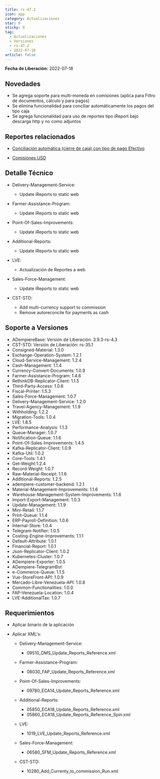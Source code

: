 ```yaml
---
title: rs-47.2
icon: app
category: Actualizaciones
star: 9
sticky: 9
tag:
  - Actualizaciones
  - Versiones
  - rs-47.2
  - 2022-07-18
article: false
---
```


**Fecha de Liberación:** 2022-07-18

## Novedades

- Se agrega soporte para multi-moneda en comisiones (aplica para Filtro de documentos, cálculo y para pagos)
- Se elimina funcionalidad para conciliar automáticamente los pagos del tipo caja
- Se agrega funcionalidad para uso de reportes tipo iReport bajo descarga http y no como adjuntos

## Reportes relacionados

- [Conciliación automática (cierre de caja) con tipo de pago Efectivo](https://github.com/erpcya/Control-PROSEIN/issues/238)

- [Comisiones USD](https://github.com/erpcya/Control-FPLE/issues/317)

## Detalle Técnico

- Delivery-Management-Service:

  - Update iReports to static web

- Farmer-Assistance-Program:

  - Update iReports to static web

- Point-Of-Sales-Improvements:

  - Update iReports to static web

- Additional-Reports:

  - Update iReports to static web

- LVE:

  - Actualización de Reportes a web

- Sales-Force-Management:

  - Update iReports to static web

- CST-STD:

  - Add multi-currency support to commission
  - Remove autoreconcile for payments as cash

## Soporte a Versiones

- ADempiereBase: Versión de Liberación: 3.9.3-rs-4.3
- CST-STD: Versión de Liberación: rs-35.1
- Consigned-Material: 1.3.0
- Exchange-Operation-System: 1.2.1
- Cloud-Service-Management: 1.2.4
- Cash-Management: 1.1.4
- Currency-Convert-Documents: 1.0.9
- Farmer-Assistance-Program: 1.4.6
- RethinkDB-Replicator-Client: 1.1.5
- Third-Party-Access: 1.0.6
- Fiscal-Printer: 1.5.3
- Sales-Force-Management: 1.0.7
- Delivery-Management-Service: 1.2.0
- Travel-Agency-Management: 1.1.9
- Withholding: 1.2.2
- Migration-Tools: 1.0.4
- LVE: 1.8.5
- Performance-Analysis: 1.1.3
- Queue-Manager: 1.0.7
- Notification-Queue: 1.1.6
- Point-Of-Sales-Improvements: 1.4.5
- Kafka-Replicator-Client: 1.0.9
- Kafka-Util: 1.0.2
- Core-Tools: 1.4.1
- Get-Weight:1.2.4
- Record-Weight: 1.0.7
- Raw-Material-Receipt: 1.1.6
- Additional-Reports: 1.2.5
- adempiere-customer-backend: 1.2.1
- Material-Management-Improvements: 1.1.6
- Warehouse-Management-System-Improvements: 1.1.6
- Import-Export-Management: 1.0.3
- Update-Management: 1.1.9
- Mini-Retail: 1.1.7
- Print-Queue: 1.1.4
- ERP-Payroll-Definition: 1.0.6
- Internal-Store: 1.0.4
- Telegram-Notifier: 1.0.5
- Costing-Engine-Improvements: 1.1.1
- Default-Attribute: 1.0.1
- Financial-Report: 1.0.1
- Json-Replicator-Client: 1.0.2
- Kubernetes-Cluster: 1.0.7
- ADempiere-Exporter: 1.0.5
- ADempiere-TelegramBot
- e-Commerce-Queue: 1.1.5
- Vue-StoreFront-API: 1.0.9
- Mercado-Libre-Venezuela-API: 1.0.8
- Common-Functionalities: 1.0.0
- FAP-Venezuela-Location: 1.0.4
- LVE-AdditionalTax: 1.0.7

## Requerimientos

- Aplicar binario de la aplicación

- Aplicar XML's:

  - Delivery-Management-Service:

    - 09510_DMS_Update_Reports_Reference.xml

  - Farmer-Assistance-Program:

    - 08030_FAP_Update_Reports_Reference.xml

  - Point-Of-Sales-Improvements:

    - 09780_ECA14_Update_Reports_Reference.xml

  - Additional-Reports:

    - 05850_ECA18_Update_Reports_Reference.xml
    - 05860_ECA18_Update_Reports_Reference_Spin.xml

  - LVE:

    - 1019_LVE_Update_Reports_Reference.xml

  - Sales-Force-Management:

    - 06580_SFM_Update_Reports_Reference.xml

  - CST-STD:

    - 10280_Add_Currenty_to_commission_Run.xml
